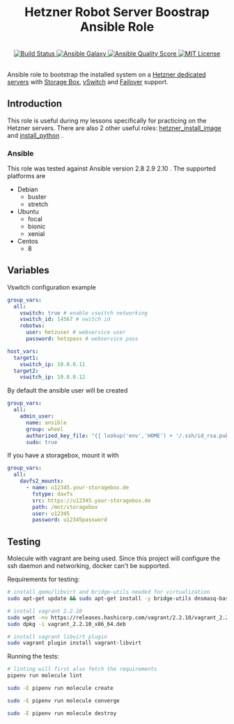 <h1 align="center">Hetzner Robot Server Boostrap Ansible Role</h1>
<br />

<div align="center">
  <a href="https://travis-ci.com/mariancraciun1983/ansible-hetzner-dev-bootstrap">
    <img src="https://travis-ci.com/mariancraciun1983/ansible-hetzner-dev-bootstrap.svg?branch=master" alt="Build Status" />
  </a>
  <a href="https://galaxy.ansible.com/mariancraciun1983/hetzner_dev_boostrap">
    <img src="https://img.shields.io/ansible/role/51683" alt="Ansible Galaxy" />
  </a>
  <a href="https://galaxy.ansible.com/mariancraciun1983/hetzner_dev_boostrap">
    <img src="https://img.shields.io/ansible/quality/51683" alt="Ansible Quality Score" />
  </a>
  <a href="https://opensource.org/licenses/MIT">
    <img src="https://img.shields.io/badge/License-MIT-blue.svg" alt="MIT License" />
  </a>
</div>
<br />

Ansible role to bootstrap the installed system on a [Hetzner dedicated servers](https://www.hetzner.com/dedicated-rootserver) with [Storage Box](https://www.hetzner.com/storage/storage-box), [vSwitch](https://docs.hetzner.com/robot/dedicated-server/network/vswitch/) and [Failover](https://docs.hetzner.com/robot/dedicated-server/ip/failover/) support.


## Introduction

This role is useful during my lessons specifically for practicing on the Hetzner servers. There are also 2 other useful roles: 
[hetzner_install_image](https://galaxy.ansible.com/mariancraciun1983/hetzner_install_image) and [install_python](https://galaxy.ansible.com/mariancraciun1983/install_python) .

### Ansible
This role was tested against Ansible version 2.8 2.9 2.10 .
The supported platforms are
  - Debian
    - buster
    - stretch
  - Ubuntu
    - focal
    - bionic
    - xenial
  - Centos
    - 8

## Variables
Vswitch configuration example
```yaml
group_vars:
  all:
    vswitch: true # enable vswitch networking
    vswitch_id: 14567 # vwitch id
    robotws:
      user: hetzuser # webservice user
      password: hetzpass # webservice pass

host_vars:
  target1:
    vswitch_ip: 10.0.0.11
  target2:
    vswitch_ip: 10.0.0.12
```

By default the ansible user will be created
```yaml
group_vars:
  all:
    admin_user:
      name: ansible
      group: wheel
      authorized_key_file: "{{ lookup('env','HOME') + '/.ssh/id_rsa.pub' }}"
      sudo: true
```

If you have a storagebox, mount it with
```yaml
group_vars:
  all:
    davfs2_mounts:
      - name: u12345.your-storagebox.de
        fstype: davfs
        src: https://u12345.your-storagebox.de
        path: /mnt/storagebox
        user: u12345
        password: u12345password
```

## Testing

Molecule with vagrant are being used. Since this project will configure the ssh daemon and networking, docker can't be supported.

Requirements for testing:
```bash
# install qemu/libvirt and bridge-utils needed for virtualization
sudo apt-get update && sudo apt-get install -y bridge-utils dnsmasq-base ebtables libvirt-bin libvirt-dev qemu-kvm qemu-utils ruby-dev

# install vagrant 2.2.10
sudo wget -nv https://releases.hashicorp.com/vagrant/2.2.10/vagrant_2.2.10_x86_64.deb
sudo dpkg -i vagrant_2.2.10_x86_64.deb

# install vagrant libvirt plugin
sudo vagrant plugin install vagrant-libvirt
```

Running the tests:
```bash
# linting will first also fetch the requirements
pipenv run molecule lint

sudo -E pipenv run molecule create

sudo -E pipenv run molecule converge

sudo -E pipenv run molecule destroy
```